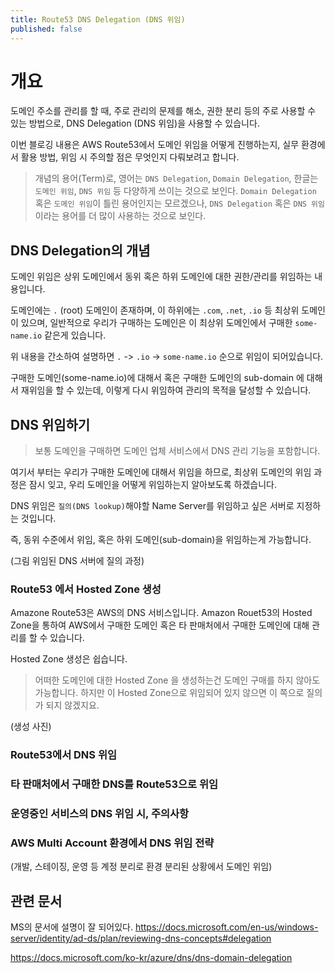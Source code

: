 ```yaml
---
title: Route53 DNS Delegation (DNS 위임) 
published: false
---
```


# 개요
도메인 주소를 관리를 할 때, 주로 관리의 문제를 해소, 권한 분리 등의 주로 사용할 수 있는 방법으로, DNS Delegation (DNS 위임)을 사용할 수 있습니다.

이번 블로깅 내용은 AWS Route53에서 도메인 위임을 어떻게 진행하는지, 실무 환경에서 활용 방법, 위임 시 주의할 점은 무엇인지 다뤄보려고 합니다.

> 개념의 용어(Term)로, 영어는 `DNS Delegation`, `Domain Delegation`, 한글는 `도메인 위임`, `DNS 위임` 등 다양하게 쓰이는 것으로 보인다. `Domain Delegation` 혹은 `도메인 위임`이 틀린 용어인지는 모르겠으나, `DNS Delegation` 혹은 `DNS 위임` 이라는 용어를 더 많이 사용하는 것으로 보인다.   

## DNS Delegation의 개념
도메인 위임은 상위 도메인에서 동위 혹은 하위 도메인에 대한 권한/관리를 위임하는 내용입니다.

도메인에는 `.` (root) 도메인이 존재하며, 이 하위에는 `.com`, `.net`, `.io` 등 최상위 도메인이 있으며, 일반적으로 우리가 구매하는 도메인은 이 최상위 도메인에서 구매한 `some-name.io` 같은게 있습니다.

위 내용을 간소하여 설명하면 `.` -> `.io` -> `some-name.io` 순으로 위임이 되어있습니다.

구매한 도메인(some-name.io)에 대해서 혹은 구매한 도메인의 sub-domain 에 대해서 재위임을 할 수 있는데, 이렇게 다시 위임하여 관리의 목적을 달성할 수 있습니다.


## DNS 위임하기
> 보통 도메인을 구매하면 도메인 업체 서비스에서 DNS 관리 기능을 포함합니다.

여기서 부터는 우리가 구매한 도메인에 대해서 위임을 하므로, 최상위 도메인의 위임 과정은 잠시 잊고, 우리 도메인을 어떻게 위임하는지 알아보도록 하겠습니다.

DNS 위임은 `질의(DNS lookup)`해야할 Name Server를 위임하고 싶은 서버로 지정하는 것입니다.

즉, 동위 수준에서 위임, 혹은 하위 도메인(sub-domain)을 위임하는게 가능합니다.

(그림 위임된 DNS 서버에 질의 과정)

### Route53 에서 Hosted Zone 생성
Amazone Route53은 AWS의 DNS 서비스입니다. 
Amazon Rouet53의 Hosted Zone을 통하여 AWS에서 구매한 도메인 혹은 타 판매처에서 구매한 도메인에 대해 관리를 할 수 있습니다.

Hosted Zone 생성은 쉽습니다. 

> 어떠한 도메인에 대한 Hosted Zone 을 생성하는건 도메인 구매를 하지 않아도 가능합니다. 하지만 이 Hosted Zone으로 위임되어 있지 않으면 이 쪽으로 질의가 되지 않겠지요.

(생성 사진)


### Route53에서 DNS 위임

### 타 판매처에서 구매한 DNS를 Route53으로 위임

### 운영중인 서비스의 DNS 위임 시, 주의사항

### AWS Multi Account 환경에서 DNS 위임 전략
(개발, 스테이징, 운영 등 계정 분리로 환경 분리된 상황에서 도메인 위임)


## 관련 문서 
MS의 문서에 설명이 잘 되어있다.
https://docs.microsoft.com/en-us/windows-server/identity/ad-ds/plan/reviewing-dns-concepts#delegation

https://docs.microsoft.com/ko-kr/azure/dns/dns-domain-delegation

